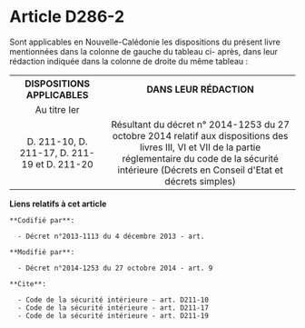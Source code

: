 # Article D286-2

Sont applicables en Nouvelle-Calédonie les dispositions du présent livre mentionnées dans la colonne de gauche du tableau ci-
après, dans leur rédaction indiquée dans la colonne de droite du même tableau : 

<table>
    <tbody>
      <tr>
        <th>DISPOSITIONS APPLICABLES 

</th>
        <th>DANS LEUR RÉDACTION 

</th>
      </tr>
      <tr>
        <td align="center">Au titre Ier 

</td>
        <td align="center">

</td>
      </tr>
      <tr>
        <td align="center">
D. 211-10, D. 211-17, D. 211-19 et D. 211-20

</td>
        <td align="center">Résultant du décret n° 2014-1253 du 27 octobre 2014 relatif aux dispositions des livres III, VI et
VII de la partie réglementaire du code de la sécurité intérieure (Décrets en Conseil d'Etat et décrets simples)</td>
      </tr>
    </tbody>
  </table>

**Liens relatifs à cet article**

	**Codifié par**:

	  - Décret n°2013-1113 du 4 décembre 2013 - art.

	**Modifié par**:

	  - Décret n°2014-1253 du 27 octobre 2014 - art. 9

	**Cite**:

	  - Code de la sécurité intérieure - art. D211-10
	  - Code de la sécurité intérieure - art. D211-17
	  - Code de la sécurité intérieure - art. D211-19
